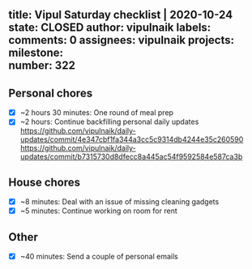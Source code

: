 title:	Vipul Saturday checklist | 2020-10-24
state:	CLOSED
author:	vipulnaik
labels:	
comments:	0
assignees:	vipulnaik
projects:	
milestone:	
number:	322
--
## Personal chores

- [x] ~2 hours 30 minutes: One round of meal prep
- [x] ~2 hours: Continue backfilling personal daily updates https://github.com/vipulnaik/daily-updates/commit/4e347cbf1fa344a3cc5c9314db4244e35c260590 https://github.com/vipulnaik/daily-updates/commit/b7315730d8dfecc8a445ac54f9592584e587ca3b

## House chores

- [x] ~8 minutes: Deal with an issue of missing cleaning gadgets
- [x] ~5 minutes: Continue working on room for rent

## Other

- [x] ~40 minutes: Send a couple of personal emails
